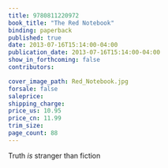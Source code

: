 ```yaml
---
title: 9780811220972
book_title: "The Red Notebook"
binding: paperback
published: true
date: 2013-07-16T15:14:00-04:00
publication_date: 2013-07-16T15:14:00-04:00
show_in_forthcoming: false
contributors:

cover_image_path: Red_Notebook.jpg
forsale: false
saleprice:
shipping_charge:
price_us: 10.95
price_cn: 11.99
trim_size:
page_count: 88
---
```

Truth _is_ stranger than fiction

